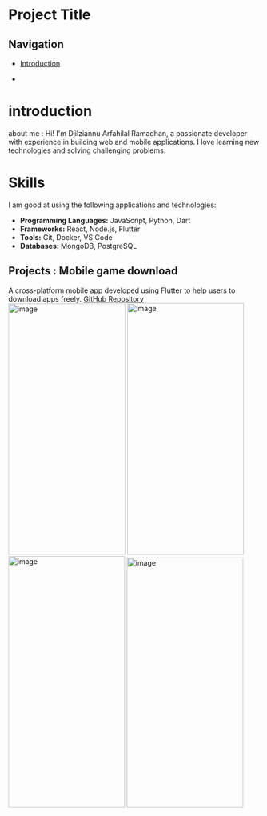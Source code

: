 # Project Title

## Navigation
- [Introduction](#introduction)

- 
# introduction
about me :
Hi! I'm Djilziannu Arfahilal Ramadhan, a passionate developer with experience in building web and mobile applications. I love learning new technologies and solving challenging problems.

# Skills

I am good at using the following applications and technologies:

- **Programming Languages:** JavaScript, Python, Dart
- **Frameworks:** React, Node.js, Flutter
- **Tools:** Git, Docker, VS Code
- **Databases:** MongoDB, PostgreSQL

## Projects : Mobile game download
A cross-platform mobile app developed using Flutter to help users to download apps freely.
[GitHub Repository](https://github.com/enderSVTR/anotherbasic-save)
<img width="234" height="502" alt="image" src="https://github.com/user-attachments/assets/a3a89efc-129d-4cf9-af9f-5eb35a6d4c41" />
<img width="233" height="503" alt="image" src="https://github.com/user-attachments/assets/d5f67b61-6f6c-42ad-82c6-abf779552c55" />
<img width="233" height="503" alt="image" src="https://github.com/user-attachments/assets/73ab8d37-2360-4268-8e7f-3c7263579775" />
<img width="233" height="500" alt="image" src="https://github.com/user-attachments/assets/0b78d540-7820-478b-a769-c781bba41cbb" />
